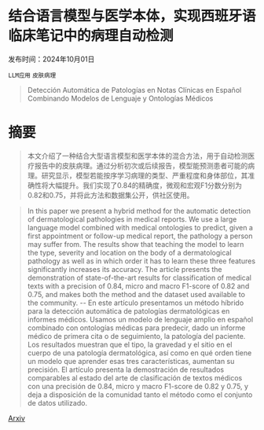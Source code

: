 # 结合语言模型与医学本体，实现西班牙语临床笔记中的病理自动检测

发布时间：2024年10月01日

`LLM应用` `皮肤病理`

> Detección Automática de Patologías en Notas Clínicas en Español Combinando Modelos de Lenguaje y Ontologías Médicos

# 摘要

> 本文介绍了一种结合大型语言模型和医学本体的混合方法，用于自动检测医疗报告中的皮肤病理。通过分析初次或后续报告，模型能预测患者可能的病理。研究显示，模型若能按序学习病理的类型、严重程度和身体部位，其准确性将大幅提升。我们实现了0.84的精确度，微观和宏观F1分数分别为0.82和0.75，并将此方法和数据集公开，供社区使用。

> In this paper we present a hybrid method for the automatic detection of dermatological pathologies in medical reports. We use a large language model combined with medical ontologies to predict, given a first appointment or follow-up medical report, the pathology a person may suffer from. The results show that teaching the model to learn the type, severity and location on the body of a dermatological pathology as well as in which order it has to learn these three features significantly increases its accuracy. The article presents the demonstration of state-of-the-art results for classification of medical texts with a precision of 0.84, micro and macro F1-score of 0.82 and 0.75, and makes both the method and the dataset used available to the community.
  --
  En este artículo presentamos un método híbrido para la detección automática de patologías dermatológicas en informes médicos. Usamos un modelo de lenguaje amplio en español combinado con ontologías médicas para predecir, dado un informe médico de primera cita o de seguimiento, la patología del paciente. Los resultados muestran que el tipo, la gravedad y el sitio en el cuerpo de una patología dermatológica, así como en qué orden tiene un modelo que aprender esas tres características, aumentan su precisión. El artículo presenta la demostración de resultados comparables al estado del arte de clasificación de textos médicos con una precisión de 0.84, micro y macro F1-score de 0.82 y 0.75, y deja a disposición de la comunidad tanto el método como el conjunto de datos utilizado.

[Arxiv](https://arxiv.org/abs/2410.00616)